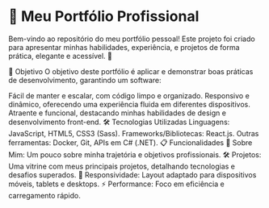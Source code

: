 <h1>🌟 Meu Portfólio Profissional</h1>
Bem-vindo ao repositório do meu portfólio pessoal! Este projeto foi criado para apresentar minhas habilidades, experiência, e projetos de forma prática, elegante e acessível. 🚀

🎯 Objetivo
O objetivo deste portfólio é aplicar e demonstrar boas práticas de desenvolvimento, garantindo um software:

Fácil de manter e escalar, com código limpo e organizado.
Responsivo e dinâmico, oferecendo uma experiência fluida em diferentes dispositivos.
Atraente e funcional, destacando minhas habilidades de design e desenvolvimento front-end.
🛠️ Tecnologias Utilizadas
Linguagens: JavaScript, HTML5, CSS3 (Sass).
Frameworks/Bibliotecas: React.js.
Outras ferramentas: Docker, Git, APIs em C# (.NET).
📋 Funcionalidades
📖 Sobre Mim: Um pouco sobre minha trajetória e objetivos profissionais.
🛠️ Projetos: Uma vitrine com meus principais projetos, detalhando tecnologias e desafios superados.
📱 Responsividade: Layout adaptado para dispositivos móveis, tablets e desktops.
⚡ Performance: Foco em eficiência e carregamento rápido.

